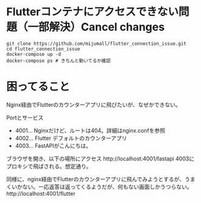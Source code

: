# Flutterコンテナにアクセスできない問題（一部解決）Cancel changes

```shell
git clone https://github.com/mijumall/flutter_connection_issue.git
cd flutter_connection_issue
docker-compose up -d
docker-compose ps # きちんと動いてるか確認
```

# 困ってること
Nginx経由でFlutterのカウンターアプリに飛びたいが、なぜかできない。


Portとサービス
* 4001... Nginxだけど、ルートは404。詳細はnginx.confを参照
* 4002... Flutter デフォルトのカウンターアプリ
* 4003... FastAPIがこんにちは。

ブラウザを開き、以下の場所にアクセス
http://localhost:4001/fastapi
4003にプロキシで飛ばされる。想定通り。

同様に、nginx経由でFlutterのカウンターアプリに飛んでみようとするが、うまくいかない。一応返答は返ってくるようだが、何もない画面しかうつらない。
http://localhost:4001/flutter 
